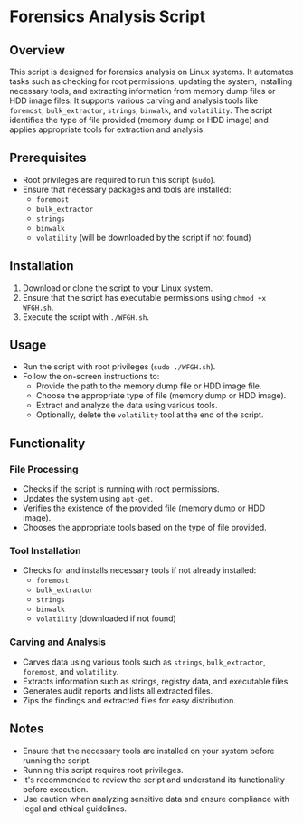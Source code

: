 # Forensics Analysis Script

## Overview
This script is designed for forensics analysis on Linux systems. It automates tasks such as checking for root permissions, updating the system, installing
necessary tools, and extracting information from memory dump files or HDD image files. 
It supports various carving and analysis tools like `foremost`, `bulk_extractor`, `strings`, `binwalk`, and `volatility`. The script identifies the type of file
provided (memory dump or HDD image) and applies appropriate tools for extraction and analysis.

## Prerequisites
- Root privileges are required to run this script (`sudo`).
- Ensure that necessary packages and tools are installed:
    - `foremost`
    - `bulk_extractor`
    - `strings`
    - `binwalk`
    - `volatility` (will be downloaded by the script if not found)

## Installation
1. Download or clone the script to your Linux system.
2. Ensure that the script has executable permissions using `chmod +x WFGH.sh`.
3. Execute the script with `./WFGH.sh`.

## Usage
- Run the script with root privileges (`sudo ./WFGH.sh`).
- Follow the on-screen instructions to:
    - Provide the path to the memory dump file or HDD image file.
    - Choose the appropriate type of file (memory dump or HDD image).
    - Extract and analyze the data using various tools.
    - Optionally, delete the `volatility` tool at the end of the script.

## Functionality
### File Processing
- Checks if the script is running with root permissions.
- Updates the system using `apt-get`.
- Verifies the existence of the provided file (memory dump or HDD image).
- Chooses the appropriate tools based on the type of file provided.

### Tool Installation
- Checks for and installs necessary tools if not already installed:
    - `foremost`
    - `bulk_extractor`
    - `strings`
    - `binwalk`
    - `volatility` (downloaded if not found)

### Carving and Analysis
- Carves data using various tools such as `strings`, `bulk_extractor`, `foremost`, and `volatility`.
- Extracts information such as strings, registry data, and executable files.
- Generates audit reports and lists all extracted files.
- Zips the findings and extracted files for easy distribution.

## Notes
- Ensure that the necessary tools are installed on your system before running the script.
- Running this script requires root privileges.
- It's recommended to review the script and understand its functionality before execution.
- Use caution when analyzing sensitive data and ensure compliance with legal and ethical guidelines.

